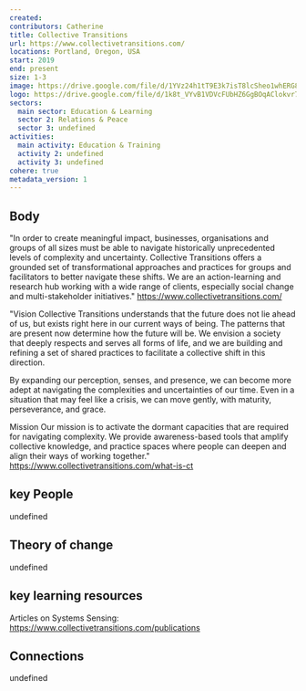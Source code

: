 ```yaml
---
created:
contributors: Catherine
title: Collective Transitions
url: https://www.collectivetransitions.com/
locations: Portland, Oregon, USA
start: 2019
end: present
size: 1-3
image: https://drive.google.com/file/d/1YVz24h1tT9E3k7isT8lcSheo1whERG8b/view?usp=drive_link
logo: https://drive.google.com/file/d/1k8t_VYvB1VDVcFUbHZ6GgBOqAClokvr7/view?usp=drive_link
sectors:
  main sector: Education & Learning
  sector 2: Relations & Peace
  sector 3: undefined
activities: 
  main activity: Education & Training
  activity 2: undefined
  activity 3: undefined
cohere: true
metadata_version: 1
---
```



## Body

"In order to create meaningful impact, businesses, organisations and groups of all sizes must be able to navigate historically unprecedented levels of complexity and uncertainty. Collective Transitions offers a grounded set of transformational approaches and practices for groups and facilitators to better navigate these shifts. We are an action-learning and research hub working with a wide range of clients, especially social change and multi-stakeholder initiatives."
https://www.collectivetransitions.com/

"Vision
Collective Transitions understands that the future does not lie ahead of us, but exists right here in our current ways of being. The patterns that are present now determine how the future will be. We envision a society that deeply respects and serves all forms of life, and we are building and refining a set of shared practices to facilitate a collective shift in this direction. 

By expanding our perception, senses, and presence, we can become more adept at navigating the complexities and uncertainties of our time. Even in a situation that may feel like a crisis, we can move gently, with maturity, perseverance, and grace. 

Mission
Our mission is to activate the dormant capacities that are required for navigating complexity. We provide awareness-based tools that amplify collective knowledge,  and practice spaces where people can deepen and align their ways of working together."
https://www.collectivetransitions.com/what-is-ct 

## key People

undefined

## Theory of change

undefined

## key learning resources

Articles on Systems Sensing: https://www.collectivetransitions.com/publications

## Connections

undefined

